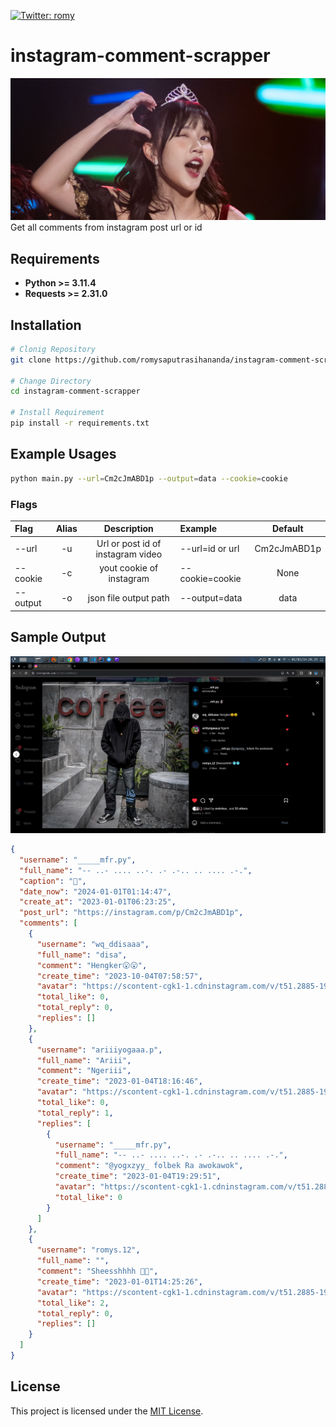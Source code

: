 [![Twitter: romy](https://img.shields.io/twitter/follow/RomySihananda)](https://twitter.com/RomySihananda)

# instagram-comment-scrapper

![](https://raw.githubusercontent.com/RomySaputraSihananda/RomySaputraSihananda/main/images/F898w0xaYAA_w2x.jpg)
Get all comments from instagram post url or id

## Requirements

- **Python >= 3.11.4**
- **Requests >= 2.31.0**

## Installation

```sh
# Clonig Repository
git clone https://github.com/romysaputrasihananda/instagram-comment-scrapper

# Change Directory
cd instagram-comment-scrapper

# Install Requirement
pip install -r requirements.txt
```

## Example Usages

```sh
python main.py --url=Cm2cJmABD1p --output=data --cookie=cookie
```

### Flags

| Flag     | Alias |            Description            | Example         |   Default   |
| :------- | :---: | :-------------------------------: | :-------------- | :---------: |
| --url    |  -u   | Url or post id of instagram video | --url=id or url | Cm2cJmABD1p |
| --cookie |  -c   |     yout cookie of instagram      | --cookie=cookie |    None     |
| --output |  -o   |       json file output path       | --output=data   |    data     |

## Sample Output

![](https://raw.githubusercontent.com/RomySaputraSihananda/RomySaputraSihananda/main/images/Screenshot_20240101_203552.png)

```json
{
  "username": "_____mfr.py",
  "full_name": "-- ..- .... ..-. .- .-.. .. .... .-.",
  "caption": "🗿",
  "date_now": "2024-01-01T01:14:47",
  "create_at": "2023-01-01T06:23:25",
  "post_url": "https://instagram.com/p/Cm2cJmABD1p",
  "comments": [
    {
      "username": "wq_ddisaaa",
      "full_name": "disa",
      "comment": "Hengker😮😮",
      "create_time": "2023-10-04T07:58:57",
      "avatar": "https://scontent-cgk1-1.cdninstagram.com/v/t51.2885-19/394723348_859645495542180_5183735561136891809_n.jpg?stp=dst-jpg_e0_s150x150&_nc_ht=scontent-cgk1-1.cdninstagram.com&_nc_cat=100&_nc_ohc=DPwcwLcPlpoAX8KY_65&edm=AId3EpQBAAAA&ccb=7-5&oh=00_AfBs7rlnJfRuModR3l0VN1740TEqo9C5rAAbnG96EHh2HQ&oe=6595D8CB&_nc_sid=f5838a",
      "total_like": 0,
      "total_reply": 0,
      "replies": []
    },
    {
      "username": "ariiiyogaaa.p",
      "full_name": "Ariii",
      "comment": "Ngeriii",
      "create_time": "2023-01-04T18:16:46",
      "avatar": "https://scontent-cgk1-1.cdninstagram.com/v/t51.2885-19/397920871_788933773000237_982373528353592889_n.jpg?stp=dst-jpg_e0_s150x150&_nc_ht=scontent-cgk1-1.cdninstagram.com&_nc_cat=101&_nc_ohc=RN-d5uNobBQAX_qYk5o&edm=AId3EpQBAAAA&ccb=7-5&oh=00_AfAkXsVm97JhEfnbIKqI3EARWyZ2Y4EzeoYa3pNS0It_og&oe=65969964&_nc_sid=f5838a",
      "total_like": 0,
      "total_reply": 1,
      "replies": [
        {
          "username": "_____mfr.py",
          "full_name": "-- ..- .... ..-. .- .-.. .. .... .-.",
          "comment": "@yogxzyy_ folbek Ra awokawok",
          "create_time": "2023-01-04T19:29:51",
          "avatar": "https://scontent-cgk1-1.cdninstagram.com/v/t51.2885-19/382939904_1057120308617315_8576025359738875373_n.jpg?stp=dst-jpg_e0_s150x150&_nc_ht=scontent-cgk1-1.cdninstagram.com&_nc_cat=111&_nc_ohc=Wg2QEvb_M_cAX8g3kpJ&edm=AFDWGO4BAAAA&ccb=7-5&oh=00_AfCgcfYNq5GQO_pW2uJtZLzl1MMW3klwI4zJoUblyQ98vw&oe=6596FC3D&_nc_sid=7b9ede",
          "total_like": 0
        }
      ]
    },
    {
      "username": "romys.12",
      "full_name": "",
      "comment": "Sheesshhhh 🥶🥶",
      "create_time": "2023-01-01T14:25:26",
      "avatar": "https://scontent-cgk1-1.cdninstagram.com/v/t51.2885-19/175528500_943726476461534_7522721559249567006_n.jpg?stp=dst-jpg_e0_s150x150&_nc_ht=scontent-cgk1-1.cdninstagram.com&_nc_cat=102&_nc_ohc=P7LarmY630YAX-6KJ9D&edm=AId3EpQBAAAA&ccb=7-5&oh=00_AfDqj5SFEuj7f6iCwR_vPMqFh997_YnK2PWdRxyp219_yw&oe=65972FB3&_nc_sid=f5838a",
      "total_like": 2,
      "total_reply": 0,
      "replies": []
    }
  ]
}
```

## License

This project is licensed under the [MIT License](LICENSE).
